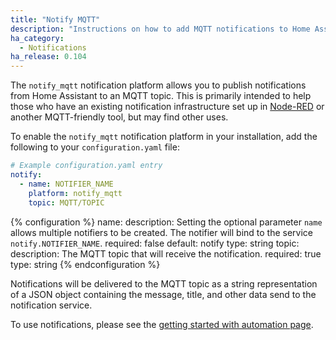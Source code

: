 ```yaml
---
title: "Notify MQTT"
description: "Instructions on how to add MQTT notifications to Home Assistant."
ha_category:
  - Notifications
ha_release: 0.104
---
```


The `notify_mqtt` notification platform allows you to publish notifications from Home Assistant to an MQTT topic. This is primarily intended to help those who have an existing notification infrastructure set up in [Node-RED](https://nodered.org/) or another MQTT-friendly tool, but may find other uses.

To enable the `notify_mqtt` notification platform in your installation, add the following to your `configuration.yaml` file:

```yaml
# Example configuration.yaml entry
notify:
  - name: NOTIFIER_NAME
    platform: notify_mqtt
    topic: MQTT/TOPIC
```

{% configuration %}
name:
  description: Setting the optional parameter `name` allows multiple notifiers to be created. The notifier will bind to the service `notify.NOTIFIER_NAME`.
  required: false
  default: notify
  type: string
topic:
  description: The MQTT topic that will receive the notification.
  required: true
  type: string
{% endconfiguration %}

Notifications will be delivered to the MQTT topic as a string representation of a JSON object containing the message, title, and other data send to the notification service.

To use notifications, please see the [getting started with automation page](/getting-started/automation/).
